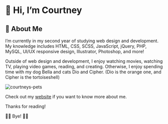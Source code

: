 # 👋 Hi, I’m Courtney

## 👾 About Me

I’m currently in my second year of studying web design and development. My knowledge includes HTML, CSS, SCSS, JavaScript, jQuery, PHP, MySQL, UI/UX responsive design, Illustrator, Photoshop, and more!


Outside of web design and development, I enjoy watching movies, watching TV, playing video games, reading, and creating. Otherwise, I enjoy spending time with my dog Bella and cats Dio and Cipher. (Dio is the orange one, and Cipher is the tortoiseshell)

![courtneys-pets](https://github.com/user-attachments/assets/ed221d38-bfb1-4aaa-8ef1-0829e9eabdda)

Check out my [website](https://courtneymann.ca/) if you want to know more about me.

Thanks for reading!

👋👋 Bye! 👋👋
<!---
/courtney-l-m is a ✨ special ✨ repository because its `README.md` (this file) appears on your GitHub profile.
You can click the Preview link to take a look at your changes.
--->
